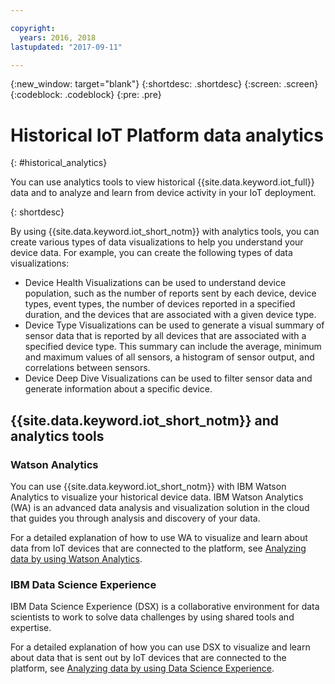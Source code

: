 ```yaml
---

copyright:
  years: 2016, 2018
lastupdated: "2017-09-11"

---
```


{:new_window: target="blank"}
{:shortdesc: .shortdesc}
{:screen: .screen}
{:codeblock: .codeblock}
{:pre: .pre}


# Historical IoT Platform data analytics
{: #historical_analytics}  

You can use analytics tools to view historical  {{site.data.keyword.iot_full}} data and to analyze and learn from device activity in your IoT deployment.

{: shortdesc}

By using {{site.data.keyword.iot_short_notm}} with analytics tools, you can create various types of data visualizations to help you understand your device data. For example, you can create the following types of data visualizations:

 - Device Health Visualizations can be used to understand device population, such as the number of reports sent by each device, device types, event types, the number of devices reported in a specified duration, and the devices that are associated with a given device type.
 - Device Type Visualizations can be used to generate a visual summary of sensor data that is reported by all devices that are associated with a specified device type. This summary can include the average, minimum and maximum values of all sensors, a histogram of sensor output, and correlations between sensors.
 - Device Deep Dive Visualizations can be used to filter sensor data and generate information about a specific device.

## {{site.data.keyword.iot_short_notm}} and analytics tools

### Watson Analytics

You can use {{site.data.keyword.iot_short_notm}} with IBM Watson Analytics to visualize your historical device data. IBM Watson Analytics (WA) is an advanced data analysis and visualization solution in the cloud that guides you through analysis and discovery of your data.
 
For a detailed explanation of how to use WA to visualize and learn about data from IoT devices that are connected to the platform, see [Analyzing data by using Watson Analytics](analyzing_with_WA.html).
 
### IBM Data Science Experience

IBM Data Science Experience (DSX) is a collaborative environment for data scientists to work to solve data challenges by using shared tools and expertise. 

For a detailed explanation of how you can use DSX to visualize and learn about data that is sent out by IoT devices that are connected to the platform, see [Analyzing data by using Data Science Experience](analyzing_with_DSX.html).
